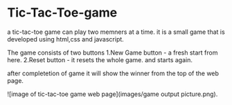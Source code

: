 # Tic-Tac-Toe-game
a tic-tac-toe game can play two memners at a time. it is a small game that is developed using html,css and javascript.

The game consists of two buttons
1.New Game button - a fresh start from here.
2.Reset button - it resets the whole game. and starts again.

after completetion of game it will show the winner from the top of the web page.

![image of tic-tac-toe game web page](images/game output picture.png).
